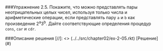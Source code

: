 ###Упражнение 2.5.
Покажите, что можно представлять пары неотрицательных целых чисел, используя только числа
и арифметические операции, если представлять пару `a` и `b` как произведение 2<sup>a</sup>3<sup>b</sup>. 
Дайте соответствующие определения процедур `cons`, `car` и `cdr`.

###Описание решения
[//]: <> (../../src/chapter02/ex-2-05.rkt)
[Решение] (#)
